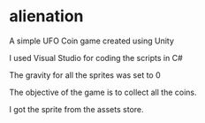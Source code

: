 # alienation
A simple UFO Coin game created using Unity 

I used Visual Studio for coding the scripts in C#

The gravity for all the sprites was set to 0

The objective of the game is to collect all the coins.

I got the sprite from the assets store.
